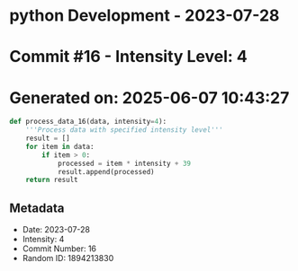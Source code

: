 ﻿# python Development - 2023-07-28
# Commit #16 - Intensity Level: 4
# Generated on: 2025-06-07 10:43:27
```python
def process_data_16(data, intensity=4):
    '''Process data with specified intensity level'''
    result = []
    for item in data:
        if item > 0:
            processed = item * intensity + 39
            result.append(processed)
    return result
```
## Metadata
- Date: 2023-07-28
- Intensity: 4
- Commit Number: 16
- Random ID: 1894213830

